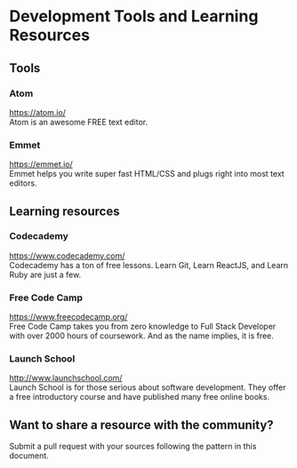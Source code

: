 # Development Tools and Learning Resources

## Tools

### Atom
https://atom.io/  
Atom is an awesome FREE text editor.

### Emmet
https://emmet.io/  
Emmet helps you write super fast HTML/CSS and plugs right into most text editors.

## Learning resources

### Codecademy
https://www.codecademy.com/  
Codecademy has a ton of free lessons. Learn Git, Learn ReactJS, and Learn Ruby are just a few.

### Free Code Camp
https://www.freecodecamp.org/  
Free Code Camp takes you from zero knowledge to Full Stack Developer with over 2000 hours of coursework. And as the name implies, it is free.

### Launch School
http://www.launchschool.com/  
Launch School is for those serious about software development. They offer a free introductory course and have published many free online books.

## Want to share a resource with the community?
Submit a pull request with your sources following the pattern in this document.
